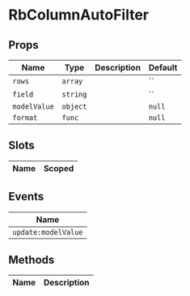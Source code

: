 # RbColumnAutoFilter

> 

## Props

| Name       | Type          | Description     | Default                  |
|------------|---------------|-----------------|--------------------------|
| `rows` | `array` |  | `` |
| `field` | `string` |  | `` |
| `modelValue` | `object` |  | `null` |
| `format` | `func` |  | `null` |

## Slots

| Name       | Scoped        |
|------------|---------------|

## Events

| Name       |
|------------|
| `update:modelValue` |

## Methods

| Name       | Description     |
|------------|-----------------|
